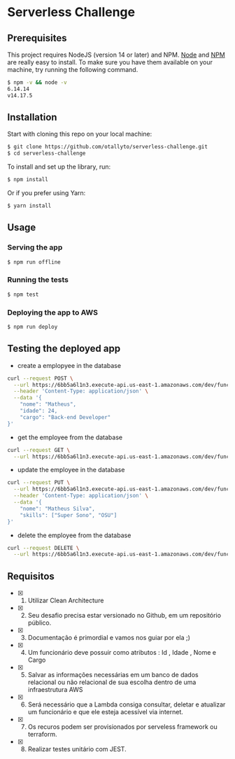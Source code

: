 # Serverless Challenge

## Prerequisites

This project requires NodeJS (version 14 or later) and NPM.
[Node](http://nodejs.org/) and [NPM](https://npmjs.org/) are really easy to install.
To make sure you have them available on your machine,
try running the following command.

```sh
$ npm -v && node -v
6.14.14
v14.17.5
```

## Installation

Start with cloning this repo on your local machine:

```sh
$ git clone https://github.com/otallyto/serverless-challenge.git
$ cd serverless-challenge
```

To install and set up the library, run:

```sh
$ npm install 
```

Or if you prefer using Yarn:

```sh
$ yarn install
```

## Usage

### Serving the app

```sh
$ npm run offline
```

### Running the tests

```sh
$ npm test
```

### Deploying the app to AWS

```sh
$ npm run deploy
```

## Testing the deployed app

- create a emplopyee in the database
```sh
curl --request POST \
  --url https://6bb5a6l1n3.execute-api.us-east-1.amazonaws.com/dev/funcionario \
  --header 'Content-Type: application/json' \
  --data '{
	"nome": "Matheus",
	"idade": 24,
	"cargo": "Back-end Developer"
}'
```

- get the employee from the database

```sh
curl --request GET \
  --url https://6bb5a6l1n3.execute-api.us-east-1.amazonaws.com/dev/funcionario/d543bb7e-2615-4a50-a4d0-2b1db19e6f76
```

- update the employee in the database

```sh
curl --request PUT \
  --url https://6bb5a6l1n3.execute-api.us-east-1.amazonaws.com/dev/funcionario/d543bb7e-2615-4a50-a4d0-2b1db19e6f76 \
  --header 'Content-Type: application/json' \
  --data '{
	"nome": "Matheus Silva",
	"skills": ["Super Sono", "OSU"]
}'
```

- delete the employee from the database

```sh
curl --request DELETE \
  --url https://6bb5a6l1n3.execute-api.us-east-1.amazonaws.com/dev/funcionario/d543bb7e-2615-4a50-a4d0-2b1db19e6f76
```
## Requisitos

- [x] 1. Utilizar Clean Architecture
- [x] 2. Seu desafio precisa estar versionado no Github, em um repositório público.
- [x] 3. Documentação é primordial e vamos nos guiar por ela ;)
- [x] 4. Um funcionário deve possuir como atributos : Id , Idade , Nome e Cargo<br/>
- [x] 5. Salvar as informações necessárias em um banco de dados relacional ou não relacional de sua escolha dentro de uma infraestrutura AWS<br/>
- [x] 6. Será necessário que a Lambda consiga consultar, deletar e atualizar um funcionário e que ele esteja acessível via internet.<br/>
- [x] 7. Os recuros podem ser provisionados por serveless framework ou terraform.
- [x] 8. Realizar testes unitário com JEST.

